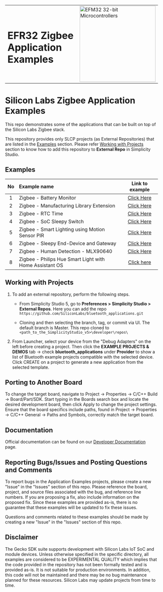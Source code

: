 <table border="0">
  <tr>
    <td align="left" valign="middle">
    <h1>EFR32 Zigbee Application Examples</h1>
  </td>
  <td align="left" valign="middle">
    <a href="https://www.silabs.com/wireless/zigbee">
      <img src="http://pages.silabs.com/rs/634-SLU-379/images/WGX-transparent.png"  title="Silicon Labs Gecko and Wireless Gecko MCUs" alt="EFM32 32-bit Microcontrollers" width="250"/>
    </a>
  </td>
  </tr>
</table>

# Silicon Labs Zigbee Application Examples #

This repo demonstrates some of the applications that can be built on top of the Silicon Labs Zigbee stack.

This repository provides only SLCP projects (as External Repositories) that are listed in the [Examples](#examples) section. Please refer [Working with Projects](#working-with-projects) section to know how to add this repository to **External Repo** in Simplicity Studio.

## Examples ##

| No | Example name | Link to example |
|:--:|:-------------|:---------------:|
| 1  | Zigbee - Battery Monitor | [Click Here](./zigbee_battery_monitor) |
| 2  | Zigbee - Manufacturing Library Extension | [Click Here](./zigbee_mfglib_extension) |
| 3  | Zigbee - RTC Time | [Click Here](./zigbee_rtc_time_sync) |
| 4  | Zigbee - SoC Sleepy Switch | [Click Here](./zigbee_sed_z3switch) |
| 5  | Zigbee - Smart Lighting using Motion Sensor PIR | [Click Here](./zigbee_smart_lighting) |
| 6  | Zigbee - Sleepy End-Device and Gateway | [Click Here](./zigbee_sed_rht_sensor) |
| 7  | Zigbee - Human Detection - MLX90640 | [Click Here](./zigbee_human_detection) |
| 8  | Zigbee - Philips Hue Smart Light with Home Assistant OS | [Click here](./zigbee_philips_hue_with_home_assistant_os) |

## Working with Projects ##

1. To add an external repository, perform the following steps.

    - From Simplicity Studio 5, go to **Preferences > Simplicity Studio > External Repos**. Here you can add the repo `https://github.com/SiliconLabs/bluetooth_applications.git`

    - Cloning and then selecting the branch, tag, or commit via UI. The default branch is Master. This repo cloned to `<path_to_the_SimplicityStudio_v5>\developer\repos\`

2. From Launcher, select your device from the "Debug Adapters" on the left before creating a project. Then click the **EXAMPLE PROJECTS & DEMOS** tab -> check **bluetooth_applications** under **Provider** to show a list of Bluetooth example projects compatible with the selected device. Click CREATE on a project to generate a new application from the selected template.

## Porting to Another Board ##

To change the target board, navigate to Project -> Properties -> C/C++ Build -> Board/Part/SDK. Start typing in the Boards search box and locate the desired development board, then click Apply to change the project settings. Ensure that the board specifics include paths, found in Project -> Properties -> C/C++ General -> Paths and Symbols, correctly match the target board.

## Documentation ##

Official documentation can be found on our [Developer Documentation](https://docs.silabs.com/zigbee/latest/) page.

## Reporting Bugs/Issues and Posting Questions and Comments ##

To report bugs in the Application Examples projects, please create a new "Issue" in the "Issues" section of this repo. Please reference the board, project, and source files associated with the bug, and reference line numbers. If you are proposing a fix, also include information on the proposed fix. Since these examples are provided as-is, there is no guarantee that these examples will be updated to fix these issues.

Questions and comments related to these examples should be made by creating a new "Issue" in the "Issues" section of this repo.

## Disclaimer ##

The Gecko SDK suite supports development with Silicon Labs IoT SoC and module devices. Unless otherwise specified in the specific directory, all examples are considered to be EXPERIMENTAL QUALITY which implies that the code provided in the repository has not been formally tested and is provided as-is.  It is not suitable for production environments.  In addition, this code will not be maintained and there may be no bug maintenance planned for these resources. Silicon Labs may update projects from time to time.
